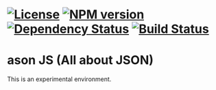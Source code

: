 [![License][LicenseIMGURL]][LicenseURL] [![NPM version][NPMIMGURL]][NPMURL] [![Dependency Status](https://gemnasium.com/valtido/JSONForm.svg)](https://gemnasium.com/valtido/JSONForm) [![Build Status](https://travis-ci.org/valtido/ason-js.svg?branch=master)](https://travis-ci.org/valtido/ason-js)
===============
[NPMIMGURL]:                https://img.shields.io/npm/v/minify.svg?style=flat
[NPMURL]:                   //npmjs.org/package/minify
[LicenseIMGURL]:            https://img.shields.io/badge/license-MIT-317BF9.svg?style=flat
[LicenseURL]:               https://tldrlegal.com/license/mit-license "MIT License"

ason JS (All about JSON)
========

This is an experimental environment.
